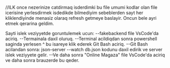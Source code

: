//ILK once nezerinize catdirmaq isderdimki bu file umumi kodlar olan file icerisine yerlesdirmek isdedikde bilmediyim sebeblerden sayt her kliklendiyinde menasiz olaraq refresh getmeye baslayir. Oncun bele ayri etmek qerarina geldim.

Sayti islek veziyyetde goruntulemek ucun:
--fakebackend file VsCode'da aciriq.
--Termainala daxil oluruq.
--Terminal acildiqdan sonra powershell saginda yerlesen ^ bu isareye klik ederek Git Bash aciriq.
--Git Bash acilandan sonra: json-server --watch db.json kodunu daxil edirik ve server islek veziyyete gelir.
--Ve daha sonra "Online Magaza" file VsCode'da aciriq ve daha sonra brauzerde bu qeder.